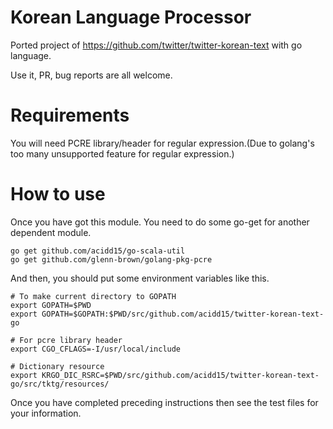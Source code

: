 # Korean Language Processor

Ported project of https://github.com/twitter/twitter-korean-text with go language.

Use it, PR, bug reports are all welcome.

# Requirements

You will need PCRE library/header for regular expression.(Due to golang's too many unsupported feature for regular expression.)

# How to use

Once you have got this module. You need to do some go-get for another dependent module.

```
go get github.com/acidd15/go-scala-util
go get github.com/glenn-brown/golang-pkg-pcre
```

And then, you should put some environment variables like this.

```
# To make current directory to GOPATH
export GOPATH=$PWD
export GOPATH=$GOPATH:$PWD/src/github.com/acidd15/twitter-korean-text-go

# For pcre library header
export CGO_CFLAGS=-I/usr/local/include

# Dictionary resource
export KRGO_DIC_RSRC=$PWD/src/github.com/acidd15/twitter-korean-text-go/src/tktg/resources/
```

Once you have completed preceding instructions then see the test files for your information.

